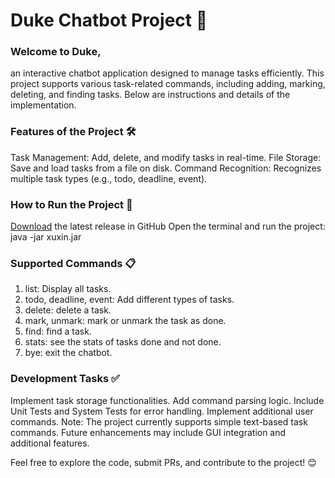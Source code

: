 # Duke Chatbot Project 🌟

### Welcome to Duke, 
an interactive chatbot application designed to manage tasks efficiently. This project supports various task-related commands, including adding, marking, deleting, and finding tasks. Below are instructions and details of the implementation.

### Features of the Project 🛠️
Task Management: Add, delete, and modify tasks in real-time.
File Storage: Save and load tasks from a file on disk.
Command Recognition: Recognizes multiple task types (e.g., todo, deadline, event).
### How to Run the Project 🚀
[Download](https://github.com/SheYuting/ip/tag/A-Jar) the latest release in GitHub
Open the terminal and run the project:
java -jar xuxin.jar

### Supported Commands 📋

1. list: Display all tasks.
2. todo, deadline, event: Add different types of tasks.
3. delete: delete a task.
4. mark, unmark: mark or unmark the task as done.
5. find: find a task.
6. stats: see the stats of tasks done and not done. 
7. bye: exit the chatbot.

### Development Tasks ✅
 Implement task storage functionalities.
 Add command parsing logic.
 Include Unit Tests and System Tests for error handling.
 Implement additional user commands.
Note: The project currently supports simple text-based task commands. Future enhancements may include GUI integration and additional features.

Feel free to explore the code, submit PRs, and contribute to the project! 😊
